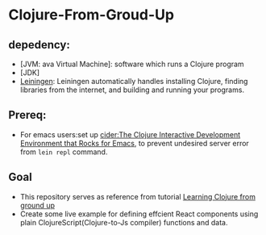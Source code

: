 # Clojure-From-Groud-Up

## depedency:
* [JVM: ava Virtual Machine]: software which runs a Clojure program
* [JDK]
* [Leiningen](https://leiningen.org/): Leiningen automatically handles
installing Clojure, finding libraries from the internet, and building and running your programs. 


## Prereq:
* For emacs users:set up [cider:The Clojure Interactive Development Environment that Rocks for Emacs]( https://github.com/clojure-emacs/cider), to prevent undesired server error from `lein repl` command.

## Goal
* This repository serves as reference from tutorial [Learning Clojure from ground up](https://aphyr.com/posts/301-clojure-from-the-ground-up-welcome)
* Create some live example for defining effcient React components using plain ClojureScript(Clojure-to-Js compiler) functions and data.
